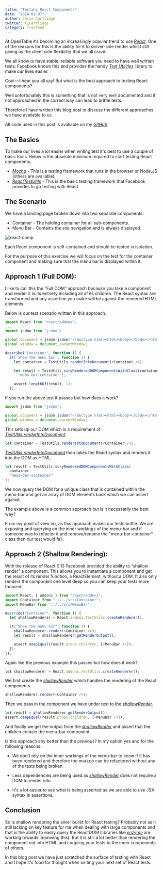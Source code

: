 ```yaml
---
title: "Testing React Components"
date: "2016-01-07"
author: Chris Cartlidge
twitter: F1Cartlidge
category: frontend
---
```


At OpenTable it’s becoming an increasingly popular trend to use _[React](https://facebook.github.io/react/)_. One of the reasons for this is the ability for it to server-side render whilst still giving us the client side flexibility that we all crave!

We all know to have stable, reliable software you need to have well written tests. Facebook knows this and provides the handy _[Test Utilities](https://facebook.github.io/react/docs/test-utils.html)_ library to make our lives easier.

Cool — I hear you all say! But what is the best approach to testing React components?

Well unfortunately this is something that is not very well documented and if not approached in the correct way can lead to brittle tests.

Therefore I have written this blog post to discuss the different approaches we have available to us.

All code used in this post is avaliable on my _[GitHub](https://github.com/chriscartlidge/React-Testing-Blog-Code)_.

## The Basics

To make our lives a lot easier when writing test it's best to use a couple of basic tools. Below is the absolute minimum required to start testing React components.

- _[Mocha](https://mochajs.org/)_ - This is a testing framework that runs in the browser or Node.JS (others are available).
- _[ReactTestUtils](https://facebook.github.io/react/docs/test-utils.html)_ - This is the basic testing framework that Facebook provides to go testing with React.

## The Scenario

We have a landing page broken down into two separate components:

- Container - The holding container for all sub-components.
- Menu Bar - Contains the site navigation and is always displayed.

![react-comp](/images/posts/react-comp.png)

Each React component is self-contained and should be tested in isolation.

For the purpose of this exercise we will focus on the test for the container component and making sure that the menu bar is displayed within it.

## Approach 1 (Full DOM):

I like to call this the “Full DOM” approach because you take a component and render it in its entirety including all of its children. The React syntax are transformed and any assertion you make will be against the rendered HTML elements.

Below is our test scenario written in this approach.

```javascript
import React from 'react/addons';
...
import jsdom from 'jsdom';

global.document = jsdom.jsdom('<!doctype html><html><body></body></html>');
global.window = document.parentWindow;

describe('Container', function () {
  it('Show the menu bar', function () {
    let container = TestUtils.renderIntoDocument(<Container />);

    let result = TestUtils.scryRenderedDOMComponentsWithClass(container,
      'menu-bar-container');

    assert.lengthOf(result, 1);
  });
```

If you run the above test it passes but how does it work?

```javascript
import jsdom from "jsdom";

global.document = jsdom.jsdom("<!doctype html><html><body></body></html>");
global.window = document.parentWindow;
```

This sets up our DOM which is a requirement of _[TestUtils.renderIntoDocument](https://facebook.github.io/react/docs/test-utils.html#renderintodocument)_.

```javascript
let container = TestUtils.renderIntoDocument(<Container />);
```

_[TestUtils.renderIntoDocument](https://facebook.github.io/react/docs/test-utils.html#renderintodocument)_ then takes the React syntax and renders it into the DOM as HTML.

```javascript
let result = TestUtils.scryRenderedDOMComponentsWithClass(
  container,
  "menu-bar-container"
);
```

We now query the DOM for a unique class that is contained within the menu-bar and get an array of DOM elements back which we can assert against.

The example above is a common approach but is it necessarily the best way?

From my point of view no, as this approach makes our tests brittle. We are exposing and querying on the inner workings of the menu-bar and if someone was to refactor it and remove/rename the "menu-bar-container" class then our test would fail.

## Approach 2 (Shallow Rendering):

With the release of React 0.13 Facebook provided the ability to “shallow render” a component. This allows you to instantiate a component and get the result of its render function, a ReactElement, without a DOM. It also only renders the component one level deep so you can keep your tests more focused.

```javascript
import React, { addons } from "react/addons";
import Container from "../../src/Container";
import MenuBar from "../../src/MenuBar";

describe("Container", function () {
  let shallowRenderer = React.addons.TestUtils.createRenderer();

  it("Show the menu bar", function () {
    shallowRenderer.render(<Container />);
    let result = shallowRenderer.getRenderOutput();

    assert.deepEqual(result.props.children, [<MenuBar />]);
  });
});
```

Again like the previous example this passes but how does it work?

```javascript
let shallowRenderer = React.addons.TestUtils.createRenderer();
```

We first create the _[shallowRender](https://facebook.github.io/react/docs/test-utils.html#shallow-rendering)_ which handles the rendering of the React components.

```javascript
shallowRenderer.render(<Container />);
```

Then we pass in the component we have under test to the _[shallowRender](https://facebook.github.io/react/docs/test-utils.html#shallow-rendering)_.

```javascript
let result = shallowRenderer.getRenderOutput();
assert.deepEqual(result.props.children, [<MenuBar />]);
```

And finally we get the output from the _[shallowRender](https://facebook.github.io/react/docs/test-utils.html#shallow-rendering)_ and assert that the children contain the menu-bar component.

Is this approach any better than the previous? In my option yes and for the following reasons:

- We don't rely on the inner workings of the menu-bar to know if it has been rendered and therefore the markup can be refactored without any of the tests being broken.

- Less dependencies are being used as _[shallowRender](https://facebook.github.io/react/docs/test-utils.html#shallow-rendering)_ does not require a DOM to render into.

- It's a lot easier to see what is being asserted as we are able to use JSX syntax in assertions.

## Conclusion

So is shallow rendering the silver bullet for React testing? Probably not as it still lacking on key feature for me when dealing with large components and that is the ability to easily query the ReactDOM (libraries like _[enzyme](https://github.com/airbnb/enzyme)_ are working towards improving this). But it is still a lot better than rendering the component out into HTML and coupling your tests to the inner components of others.

In this blog post we have just scratched the surface of testing with React and I hope it's food for thought when writing your next set of React tests.
